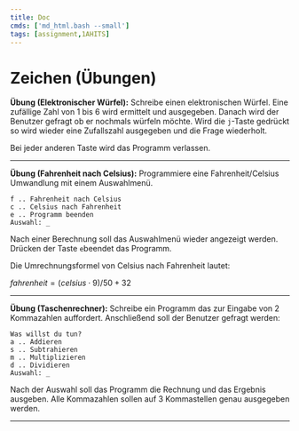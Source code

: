 ```yaml
---
title: Doc
cmds: ['md_html.bash --small']
tags: [assignment,1AHITS]
---
```


# Zeichen (Übungen)



**Übung (Elektronischer Würfel):** Schreibe einen elektronischen Würfel. Eine zufällige Zahl von 1 bis 6 wird ermittelt und ausgegeben. Danach wird der Benutzer gefragt ob er nochmals würfeln möchte. Wird die `j`-Taste gedrückt so wird wieder eine Zufallszahl ausgegeben und die Frage wiederholt.

Bei jeder anderen Taste wird das Programm verlassen.



---

**Übung (Fahrenheit nach Celsius):** Programmiere eine Fahrenheit/Celsius Umwandlung mit einem Auswahlmenü.

```
f .. Fahrenheit nach Celsius
c .. Celsius nach Fahrenheit
e .. Programm beenden
Auswahl: _
```

Nach einer Berechnung soll das Auswahlmenü wieder angezeigt werden. Drücken der Taste `e`beendet das Programm.

Die Umrechnungsformel von Celsius nach Fahrenheit lautet:

$fahrenheit = (celsius \cdot 9)/50 + 32$



---

**Übung (Taschenrechner):** Schreibe ein Programm das zur Eingabe von 2 Kommazahlen auffordert. Anschließend soll der Benutzer gefragt werden:

```
Was willst du tun?
a .. Addieren
s .. Subtrahieren
m .. Multiplizieren
d .. Dividieren
Auswahl: _
```

Nach der Auswahl soll das Programm die Rechnung und das Ergebnis ausgeben. Alle Kommazahlen sollen auf 3 Kommastellen genau ausgegeben werden.

------



